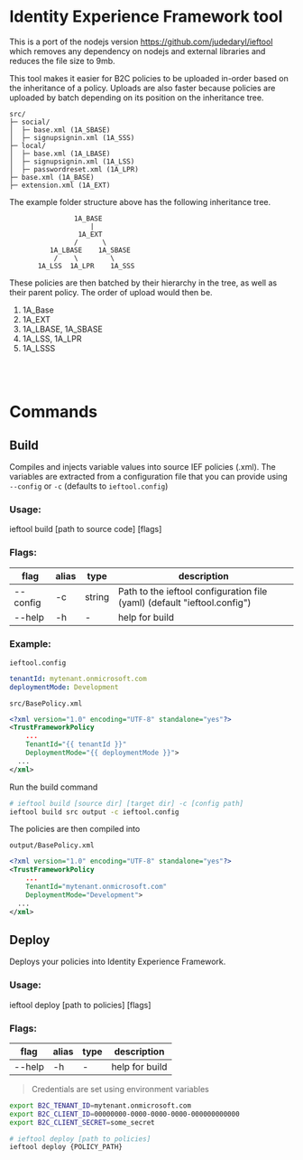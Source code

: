 # Identity Experience Framework tool

This is a port of the nodejs version https://github.com/judedaryl/ieftool which removes any dependency on nodejs and external libraries and reduces the file size to 9mb.


This tool makes it easier for B2C policies to be uploaded in-order based on the inheritance of a policy. Uploads are also faster because policies are uploaded by batch depending on its position on the inheritance tree.


```pre
src/
├─ social/
│  ├─ base.xml (1A_SBASE)
│  ├─ signupsignin.xml (1A_SSS)
├─ local/
│  ├─ base.xml (1A_LBASE)
│  ├─ signupsignin.xml (1A_LSS)
│  ├─ passwordreset.xml (1A_LPR)
├─ base.xml (1A_BASE)
├─ extension.xml (1A_EXT)

```

The example folder structure above has the following inheritance tree.

```pre
                1A_BASE
                    |
                 1A_EXT
                /      \
          1A_LBASE    1A_SBASE
           /    \        \      
       1A_LSS  1A_LPR    1A_SSS
```

These policies are then batched by their hierarchy in the tree, as well as their parent policy. The order of upload would then be.

1. 1A_Base
2. 1A_EXT
3. 1A_LBASE, 1A_SBASE
4. 1A_LSS, 1A_LPR
5. 1A_LSSS



<br/>
<br/>

# Commands

## Build

Compiles and injects variable values into source IEF policies (.xml). The variables are extracted from a configuration file that you can provide using ``--config`` or ``-c`` (defaults to ``ieftool.config``)

### Usage:
ieftool build [path to source code] [flags]

### Flags:
|flag|alias|type|description|
|-|-|-|-|
|--config|-c|string|Path to the ieftool configuration file (yaml) (default "ieftool.config")|
|--help|-h|-|help for build|

### Example:

``ieftool.config``
```yaml
tenantId: mytenant.onmicrosoft.com
deploymentMode: Development
```

``src/BasePolicy.xml``
```xml
<?xml version="1.0" encoding="UTF-8" standalone="yes"?>
<TrustFrameworkPolicy 
    ...
    TenantId="{{ tenantId }}"  
    DeploymentMode="{{ deploymentMode }}">
  ...
</xml>
```
Run the build command

```sh
# ieftool build [source dir] [target dir] -c [config path]
ieftool build src output -c ieftool.config
```

The policies are then compiled into

``output/BasePolicy.xml``
```xml
<?xml version="1.0" encoding="UTF-8" standalone="yes"?>
<TrustFrameworkPolicy 
    ...
    TenantId="mytenant.onmicrosoft.com"  
    DeploymentMode="Development">
  ...
</xml>
```

## Deploy

Deploys your policies into Identity Experience Framework.

### Usage:
ieftool deploy [path to policies] [flags]

### Flags:
|flag|alias|type|description|
|-|-|-|-|
|--help|-h|-|help for build|


> Credentials are set using environment variables

```sh
export B2C_TENANT_ID=mytenant.onmicrosoft.com
export B2C_CLIENT_ID=00000000-0000-0000-0000-000000000000
export B2C_CLIENT_SECRET=some_secret

# ieftool deploy [path to policies]
ieftool deploy {POLICY_PATH}
```

